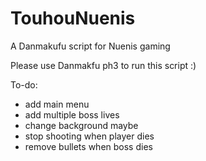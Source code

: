 # TouhouNuenis
A Danmakufu script for Nuenis gaming

Please use Danmakfu ph3 to run this script :)

To-do:
- add main menu
- add multiple boss lives
- change background maybe
- stop shooting when player dies
- remove bullets when boss dies
